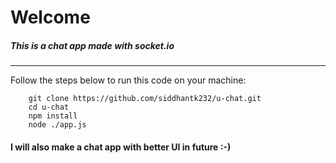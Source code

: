 # Welcome

##### This is a chat app made with socket.io

---

Follow the steps below to run this code on your machine:

```console
    git clone https://github.com/siddhantk232/u-chat.git
    cd u-chat
    npm install
    node ./app.js
```

#### I will also make a chat app with better UI in future :-)
